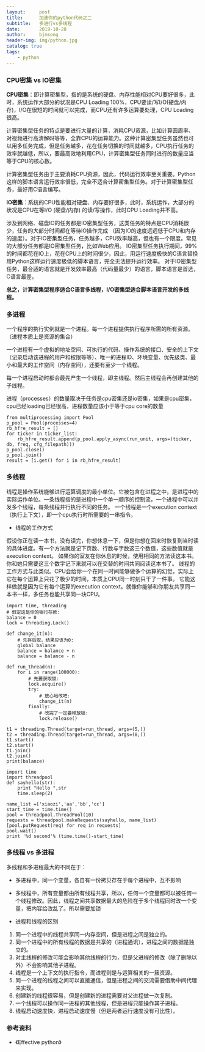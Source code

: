 ```yaml
---
layout:     post
title:      加速你的python代码之二
subtitle:   多进行vs多线程
date:       2019-10-28
author:     bjmsong
header-img: img/python.jpg
catalog: true
tags:
    - python
---
```

>

### CPU密集 vs IO密集
**CPU密集**：即计算密集型，指的是系统的硬盘、内存性能相对CPU要好很多，此时，系统运作大部分的状况是CPU Loading 100%，CPU要读/写I/O(硬盘/内存)，I/O在很短的时间就可以完成，而CPU还有许多运算要处理，CPU Loading很高。

计算密集型任务的特点是要进行大量的计算，消耗CPU资源，比如计算圆周率、对视频进行高清解码等等，全靠CPU的运算能力。这种计算密集型任务虽然也可以用多任务完成，但是任务越多，花在任务切换的时间就越多，CPU执行任务的效率就越低，所以，要最高效地利用CPU，计算密集型任务同时进行的数量应当等于CPU的核心数。

计算密集型任务由于主要消耗CPU资源，因此，代码运行效率至关重要。Python这样的脚本语言运行效率很低，完全不适合计算密集型任务。对于计算密集型任务，最好用C语言编写。

**IO密集**：系统的CPU性能相对硬盘、内存要好很多，此时，系统运作，大部分的状况是CPU在等I/O (硬盘/内存) 的读/写操作，此时CPU Loading并不高。

涉及到网络、磁盘IO的任务都是IO密集型任务，这类任务的特点是CPU消耗很少，任务的大部分时间都在等待IO操作完成
（因为IO的速度远远低于CPU和内存的速度）。对于IO密集型任务，任务越多，CPU效率越高，但也有一个限度。常见的大部分任务都是IO密集型任务，比如Web应用。
IO密集型任务执行期间，99%的时间都花在IO上，花在CPU上的时间很少，因此，用运行速度极快的C语言替换用Python这样运行速度极低的脚本语言，完全无法提升运行效率。
对于IO密集型任务，最合适的语言就是开发效率最高（代码量最少）的语言，脚本语言是首选，C语言最差。

**总之，计算密集型程序适合C语言多线程，I/O密集型适合脚本语言开发的多线程。**


### 多进程
一个程序的执行实例就是一个进程。每一个进程提供执行程序所需的所有资源。（进程本质上是资源的集合）

一个进程有一个虚拟的地址空间、可执行的代码、操作系统的接口、安全的上下文（记录启动该进程的用户和权限等等）、唯一的进程ID、环境变量、优先级类、最小和最大的工作空间（内存空间），还要有至少一个线程。

每一个进程启动时都会最先产生一个线程，即主线程。然后主线程会再创建其他的子线程。

进程（processes）的数量取决于任务是cpu密集还是io密集，如果是cpu密集，cpu已经loading已经很高，进程数量应该小于等于cpu core的数量

```
from multiprocessing import Pool
p_pool = Pool(processes=4)
rb_hfre_result = []
for ticker in ticker_list:
	rb_hfre_result.append(p_pool.apply_async(run_unit, args=(ticker, db, freq, cfg_filepath)))
p_pool.close()
p_pool.join()
result = [i.get() for i in rb_hfre_result]
```

### 多线程
线程是操作系统能够进行运算调度的最小单位。它被包含在进程之中，是进程中的实际运作单位。一条线程指的是进程中一个单一顺序的控制流，一个进程中可以并发多个线程，每条线程并行执行不同的任务。
一个线程是一个execution context（执行上下文），即一个cpu执行时所需要的一串指令。

- 线程的工作方式

假设你正在读一本书，没有读完，你想休息一下，但是你想在回来时恢复到当时读的具体进度。有一个方法就是记下页数、行数与字数这三个数值，这些数值就是execution context。
如果你的室友在你休息的时候，使用相同的方法读这本书。你和她只需要这三个数字记下来就可以在交替的时间共同阅读这本书了。
线程的工作方式与此类似。CPU会给你一个在同一时间能够做多个运算的幻觉，实际上它在每个运算上只花了极少的时间，本质上CPU同一时刻只干了一件事。
它能这样做就是因为它有每个运算的execution context。就像你能够和你朋友共享同一本书一样，多任务也能共享同一块CPU。


```
import time, threading
# 假定这是你的银行存款:
balance = 0
lock = threading.Lock()

def change_it(n):
    # 先存后取，结果应该为0:
    global balance
    balance = balance + n
    balance = balance - n

def run_thread(n):
    for i in range(100000):
        # 先要获取锁:
        lock.acquire()
        try:
            # 放心地改吧:
            change_it(n)
        finally:
            # 改完了一定要释放锁:
            lock.release()

t1 = threading.Thread(target=run_thread, args=(5,))
t2 = threading.Thread(target=run_thread, args=(8,))
t1.start()
t2.start()
t1.join()
t2.join()
print(balance)
```


```
import time
import threadpool  
def sayhello(str):
    print "Hello ",str
    time.sleep(2)

name_list =['xiaozi','aa','bb','cc']
start_time = time.time()
pool = threadpool.ThreadPool(10) 
requests = threadpool.makeRequests(sayhello, name_list) 
[pool.putRequest(req) for req in requests] 
pool.wait() 
print '%d second'% (time.time()-start_time)
```

### 多线程 vs 多进程
多线程和多进程最大的不同在于：

- 多进程中，同一个变量，各自有一份拷贝存在于每个进程中，互不影响
- 多线程中，所有变量都由所有线程共享，所以，任何一个变量都可以被任何一个线程修改。因此，线程之间共享数据最大的危险在于多个线程同时改一个变量，把内容给改乱了。所以需要加锁

- 进程和线程的区别
1. 同一个进程中的线程共享同一内存空间，但是进程之间是独立的。
2. 同一个进程中的所有线程的数据是共享的（进程通讯），进程之间的数据是独立的。
3. 对主线程的修改可能会影响其他线程的行为，但是父进程的修改（除了删除以外）不会影响其他子进程。
4. 线程是一个上下文的执行指令，而进程则是与运算相关的一簇资源。
5. 同一个进程的线程之间可以直接通信，但是进程之间的交流需要借助中间代理来实现。
6. 创建新的线程很容易，但是创建新的进程需要对父进程做一次复制。
7. 一个线程可以操作同一进程的其他线程，但是进程只能操作其子进程。
8. 线程启动速度快，进程启动速度慢（但是两者运行速度没有可比性）。


### 参考资料
- 《Effective python》
